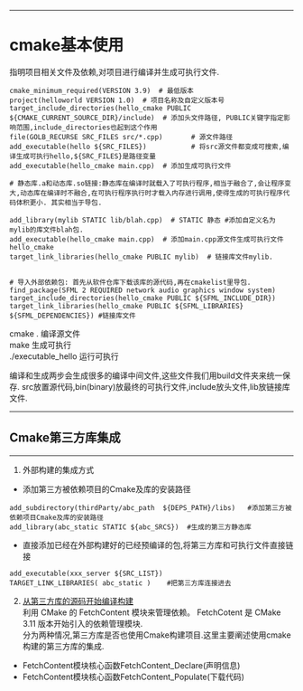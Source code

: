 ***
# cmake基本使用
指明项目相关文件及依赖,对项目进行编译并生成可执行文件.  

```
cmake_minimum_required(VERSION 3.9)  # 最低版本
project(helloworld VERSION 1.0)  # 项目名称及自定义版本号
target_include_directories(hello_cmake PUBLIC ${CMAKE_CURRENT_SOURCE_DIR}/include)  # 添加头文件路径, PUBLIC关键字指定影响范围,include_directories也起到这个作用
file(GOLB_RECURSE SRC_FILES src/*.cpp)       # 源文件路径
add_executable(hello ${SRC_FILES})           # 将src源文件都变成可搜索,编译生成可执行hello,${SRC_FILES}是路径变量
add_executable(hello_cmake main.cpp)  # 添加生成可执行文件

# 静态库.a和动态库.so链接:静态库在编译时就载入了可执行程序,相当于融合了,会让程序变大,动态库在编译时不融合,在可执行程序执行时才载入内存进行调用,使得生成的可执行程序代码体积更小. 其实相当于导包.

add_library(mylib STATIC lib/blah.cpp)  # STATIC 静态 #添加自定义名为mylib的库文件blah包.
add_executable(hello_cmake main.cpp)  # 添加main.cpp源文件生成可执行文件hello_cmake
target_link_libraries(hello_cmake PUBLIC mylib)  # 链接库文件mylib.


# 导入外部依赖包: 首先从软件仓库下载该库的源代码,再在cmakelist里导包.
find_package(SFML 2 REQUIRED network audio graphics window system)
target_include_directories(hello_cmake PUBLIC ${SFML_INCLUDE_DIR}) 
target_link_libraries(hello_cmake PUBLIC ${SFML_LIBRARIES} ${SFML_DEPENDENCIES}) #链接库文件
```
cmake . 编译源文件   
make 生成可执行  
./executable_hello 运行可执行  

编译和生成两步会生成很多的编译中间文件,这些文件我们用build文件夹来统一保存.  src放置源代码,bin(binary)放最终的可执行文件,include放头文件,lib放链接库文件.  
***

## Cmake第三方库集成
***
1. 外部构建的集成方式  
* 添加第三方被依赖项目的Cmake及库的安装路径
```
add_subdirectory(thirdParty/abc_path  ${DEPS_PATH}/libs)   #添加第三方被依赖项目Cmake及库的安装路径
add_library(abc_static STATIC ${abc_SRCS})  #生成的第三方静态库
```
* 直接添加已经在外部构建好的已经预编译的包,将第三方库和可执行文件直接链接
```
add_executable(xxx_server ${SRC_LIST})
TARGET_LINK_LIBRARIES( abc_static )    #把第三方库连接进去
```

2. [从第三方库的源码开始编译构建](https://www.cnblogs.com/my_life/articles/14479973.html)  
利用 CMake 的 FetchContent 模块来管理依赖。 FetchCotent 是 CMake 3.11 版本开始引入的依赖管理模块.  
分为两种情况,第三方库是否也使用Cmake构建项目.这里主要阐述使用cmake构建的第三方库的集成.

* FetchContent模块核心函数FetchContent_Declare(声明信息)
* FetchContent模块核心函数FetchContent_Populate(下载代码)
